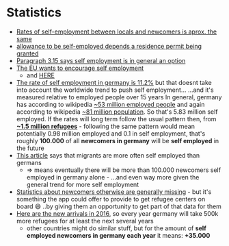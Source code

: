 # Statistics
* [Rates of self-employment between locals and newcomers is aprox. the same](https://books.google.de/books?id=xAGpCgAAQBAJ&pg=PA98&lpg=PA98&dq=refugee+market+self+employment+europe&source=bl&ots=M3aLi_aJSc&sig=IQKcU28goJYL0cRDuD_5MHsmWHA&hl=de&sa=X&ved=0ahUKEwiMioj7l5fNAhUnJ8AKHc4NBd4Q6AEIZDAI#v=onepage&q=refugee%20market%20self%20employment%20europe&f=false)
* [allowance to be self-employed depends a residence permit being granted](http://www.asylumineurope.org/reports/country/Germany/reception-conditions/employment-education/access-labour-market#footnoteref3_xf0pfbm)
* [Paragraph 3.15 says self employment is in general an option](http://website-pace.net/documents/19863/168397/20140313-RefugeeRightToWork-EN.pdf/8f426c61-f2ba-439a-b7db-7c2c585a2fe7)
* [The EU wants to encourage self employment](http://www.eesc.europa.eu/?i=portal.en.news.38456)
  * and [HERE](http://ec.europa.eu/social/main.jsp?catId=952&langId=en)
* [The rate of self employment in germany is 11.2%](https://data.oecd.org/emp/self-employment-rate.htm) but that doesnt take into account the worldwide trend to push self employment... ...and it's measured relative to employed people over 15 years
In general, germany has according to wikipedia [~53 million employed people](https://en.wikipedia.org/wiki/Economy_of_Germany) and again according to wikipedia [~81 million population](https://en.wikipedia.org/wiki/Germany). So that's 5.83 million self employed.
If the rates will long term follow the usual pattern then, from [**~1.5 million refugees**](http://www.ibtimes.com/europes-refugee-crisis-germany-registered-over-1-million-asylum-seekers-2015-2251590) - following the same pattern would mean potentially 0.98 million employed and 0.1 in self employment, that's roughly **100.000** of all **newcomers in germany** will be **self employed** in the future
* [This article](http://www.spiegel.de/wirtschaft/soziales/start-ups-fluechtlingskinder-mischen-deutschland-auf-a-1028973.html) says that migrants are more often self employed than germans
  * => means eventually there will be more than 100.000 newcomers self employed in germany alone - ...and even way more given the general trend for more self employment
* [Statistics about newcomers otherwise are generally missing](http://www.svr-migration.de/presse/presse-forschung/was-wir-ueber-fluechtlinge-nicht-wissen/) - but it's something the app could offer to provide to get refugee centers on board :smile: ..by giving them an opportunity to get part of that data for them
* [Here are the new arrivals in 2016](http://data.unhcr.org/mediterranean/regional.php), so every year germany will take 500k more refugees for at least the next several years
  * other countries might do similar stuff, but for the amount of **self employed newcomers in germany each year** it means: **+35.000**
 
